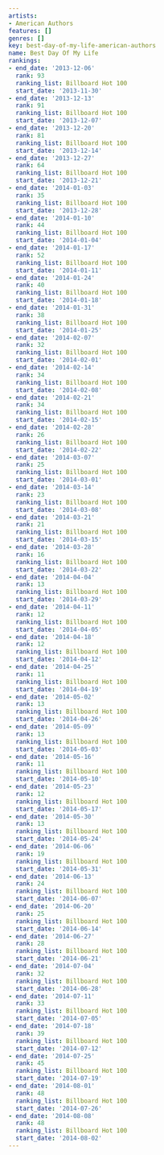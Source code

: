 ```yaml
---
artists:
- American Authors
features: []
genres: []
key: best-day-of-my-life-american-authors
name: Best Day Of My Life
rankings:
- end_date: '2013-12-06'
  rank: 93
  ranking_list: Billboard Hot 100
  start_date: '2013-11-30'
- end_date: '2013-12-13'
  rank: 91
  ranking_list: Billboard Hot 100
  start_date: '2013-12-07'
- end_date: '2013-12-20'
  rank: 81
  ranking_list: Billboard Hot 100
  start_date: '2013-12-14'
- end_date: '2013-12-27'
  rank: 64
  ranking_list: Billboard Hot 100
  start_date: '2013-12-21'
- end_date: '2014-01-03'
  rank: 35
  ranking_list: Billboard Hot 100
  start_date: '2013-12-28'
- end_date: '2014-01-10'
  rank: 44
  ranking_list: Billboard Hot 100
  start_date: '2014-01-04'
- end_date: '2014-01-17'
  rank: 52
  ranking_list: Billboard Hot 100
  start_date: '2014-01-11'
- end_date: '2014-01-24'
  rank: 40
  ranking_list: Billboard Hot 100
  start_date: '2014-01-18'
- end_date: '2014-01-31'
  rank: 38
  ranking_list: Billboard Hot 100
  start_date: '2014-01-25'
- end_date: '2014-02-07'
  rank: 32
  ranking_list: Billboard Hot 100
  start_date: '2014-02-01'
- end_date: '2014-02-14'
  rank: 34
  ranking_list: Billboard Hot 100
  start_date: '2014-02-08'
- end_date: '2014-02-21'
  rank: 34
  ranking_list: Billboard Hot 100
  start_date: '2014-02-15'
- end_date: '2014-02-28'
  rank: 26
  ranking_list: Billboard Hot 100
  start_date: '2014-02-22'
- end_date: '2014-03-07'
  rank: 25
  ranking_list: Billboard Hot 100
  start_date: '2014-03-01'
- end_date: '2014-03-14'
  rank: 23
  ranking_list: Billboard Hot 100
  start_date: '2014-03-08'
- end_date: '2014-03-21'
  rank: 21
  ranking_list: Billboard Hot 100
  start_date: '2014-03-15'
- end_date: '2014-03-28'
  rank: 16
  ranking_list: Billboard Hot 100
  start_date: '2014-03-22'
- end_date: '2014-04-04'
  rank: 13
  ranking_list: Billboard Hot 100
  start_date: '2014-03-29'
- end_date: '2014-04-11'
  rank: 12
  ranking_list: Billboard Hot 100
  start_date: '2014-04-05'
- end_date: '2014-04-18'
  rank: 12
  ranking_list: Billboard Hot 100
  start_date: '2014-04-12'
- end_date: '2014-04-25'
  rank: 11
  ranking_list: Billboard Hot 100
  start_date: '2014-04-19'
- end_date: '2014-05-02'
  rank: 13
  ranking_list: Billboard Hot 100
  start_date: '2014-04-26'
- end_date: '2014-05-09'
  rank: 13
  ranking_list: Billboard Hot 100
  start_date: '2014-05-03'
- end_date: '2014-05-16'
  rank: 11
  ranking_list: Billboard Hot 100
  start_date: '2014-05-10'
- end_date: '2014-05-23'
  rank: 12
  ranking_list: Billboard Hot 100
  start_date: '2014-05-17'
- end_date: '2014-05-30'
  rank: 13
  ranking_list: Billboard Hot 100
  start_date: '2014-05-24'
- end_date: '2014-06-06'
  rank: 19
  ranking_list: Billboard Hot 100
  start_date: '2014-05-31'
- end_date: '2014-06-13'
  rank: 24
  ranking_list: Billboard Hot 100
  start_date: '2014-06-07'
- end_date: '2014-06-20'
  rank: 25
  ranking_list: Billboard Hot 100
  start_date: '2014-06-14'
- end_date: '2014-06-27'
  rank: 28
  ranking_list: Billboard Hot 100
  start_date: '2014-06-21'
- end_date: '2014-07-04'
  rank: 32
  ranking_list: Billboard Hot 100
  start_date: '2014-06-28'
- end_date: '2014-07-11'
  rank: 33
  ranking_list: Billboard Hot 100
  start_date: '2014-07-05'
- end_date: '2014-07-18'
  rank: 39
  ranking_list: Billboard Hot 100
  start_date: '2014-07-12'
- end_date: '2014-07-25'
  rank: 45
  ranking_list: Billboard Hot 100
  start_date: '2014-07-19'
- end_date: '2014-08-01'
  rank: 48
  ranking_list: Billboard Hot 100
  start_date: '2014-07-26'
- end_date: '2014-08-08'
  rank: 48
  ranking_list: Billboard Hot 100
  start_date: '2014-08-02'
---
```



